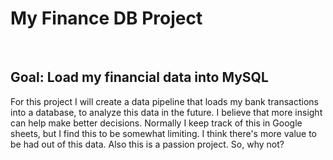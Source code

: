 <h1>My Finance DB Project</h1>
<br>
<h2>Goal: Load my financial data into MySQL</h2>
<p>For this project I will create a data pipeline that loads my bank transactions into a database, to analyze this data in the future. 
I believe that more insight can help make better decisions. Normally I keep track of this in Google sheets, but I find this to be somewhat limiting. 
I think there's more value to be had out of this data. Also this is a passion project. So, why not?</p>